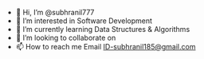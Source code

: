 - 👋 Hi, I’m @subhranil777
- 👀 I’m interested in Software Development
- 🌱 I’m currently learning Data Structures & Algorithms
- 💞️ I’m looking to collaborate on 
- 📫 How to reach me Email ID-subhranil185@gmail.com

<!---
subhranil777/subhranil777 is a ✨ special ✨ repository because its `README.md` (this file) appears on your GitHub profile.
You can click the Preview link to take a look at your changes.
--->
